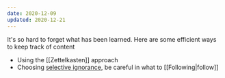 ```yaml
---
date: 2020-12-09
updated: 2020-12-21
---
```

It's so hard to forget what has been learned. Here are some efficient ways to keep track of content

- Using the [[Zettelkasten]] approach
- Choosing [selective ignorance](https://nesslabs.com/selective-ignorance "Selective ignorance on Ness Labs"), be careful in what to [[Following|follow]]